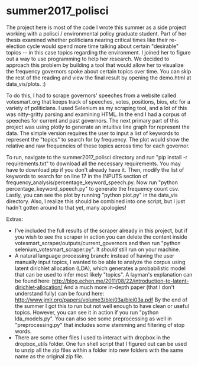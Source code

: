 # summer2017_polisci

The project here is most of the code I wrote this summer as a side project
working with a polisci / environmental policy graduate student. Part of her
thesis examined whether politicians nearing critical times like their re-election
cycle would spend more time talking about certain "desirable" topics -- in this
case topics regarding the environment. I joined her to figure out a way to use
programming to help her research. We decided to approach this problem by
building a tool that would allow her to visualize the frequency governors spoke
about certain topics over time. You can skip the rest of the reading and view
the final result by opening the demo.html at data_vis/plots. :)

To do this, I had to scrape governors' speeches from a website called
votesmart.org that keeps track of speeches, votes, positions, bios, etc for
a variety of politicians. I used Selenium as my scraping tool, and a lot of this
was nitty-gritty parsing and examining HTML. In the end I had a corpus of
speeches for current and past governors. The next primary part of this project
was using plotly to generate an intuitive line graph for represent the data.
The simple version requires the user to input a list of keywords to represent
the "topics" to search for by frequency. The plot would show the relative and
raw frequencies of these topics across time for each governor.

To run, navigate to the summer2017_polisci directory and run
"pip install -r requirements.txt" to download all the necessary requirements.
You may have to download pip if you don't already have it.
Then, modify the list of keywords to search for on line 17 in the INPUTS section
of frequency_analysis/percentage_keyword_speech.py. Now run
"python percentage_keyword_speech.py" to generate the frequency count csv.
Lastly, you can see the plot by running "python plot.py" in the data_vis
directory. Also, I realize this should be combined into one script, but I
just hadn't gotten around to that yet, many apologies!

Extras:
- I've included the full results of the scraper already in this project, but
if you wish to see the scraper in action you can delete the content inside
votesmart_scraper/outputs/current_governors and then run
"python selenium_votesmart_scraper.py". It *should* still run on your machine.
- A natural language processing branch: instead of having the user manually
input topics, I wanted to be able to analyze the corpus using latent dirichlet
allocation (LDA), which generates a probabilistic model that can be used to
infer most likely "topics". A layman's explanation can be found here:
http://blog.echen.me/2011/08/22/introduction-to-latent-dirichlet-allocation/
And a much more in-depth paper (that I don't understand fully) can be found here:
http://www.jmlr.org/papers/volume3/blei03a/blei03a.pdf
By the end of the summer I got this to run but not well enough to have
clean or useful topics. However, you can see it in action if you run
"python lda_models.py". You can also see some preprocessing as well in
"preprocessing.py" that includes some stemming and filtering of stop words.
- There are some other files I used to interact with dropbox in the
dropbox_utils folder. One fun shell script that I figured out can be used
to unzip all the zip files within a folder into new folders with the same name
as the original zip file.
